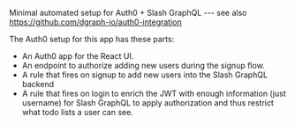 Minimal automated setup for Auth0 + Slash GraphQL --- see also 
https://github.com/dgraph-io/auth0-integration

The Auth0 setup for this app has these parts:

* An Auth0 app for the React UI.
* An endpoint to authorize adding new users during the signup flow.
* A rule that fires on signup to add new users into the Slash GraphQL backend
* A rule that fires on login to enrich the JWT with enough information (just username) for Slash GraphQL to apply authorization and thus restrict what todo lists a user can see.
